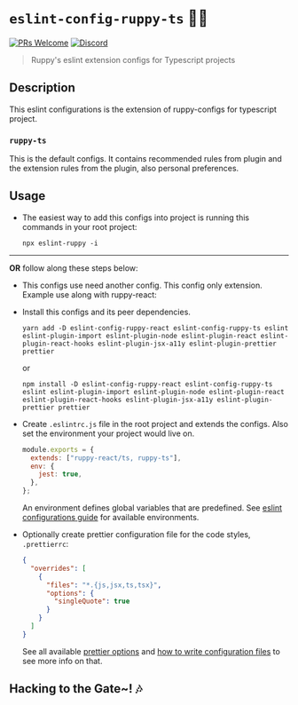 # `eslint-config-ruppy-ts` 💪🏻

[![PRs Welcome](https://img.shields.io/badge/PRs-welcome-brightgreen.svg?style=flat-square)](https://github.com/Ruppyio/eslint-configs/blob/main/CONTRIBUTING.md)
[![Discord](https://img.shields.io/discord/340308951826694157?style=flat-square&logo=discord&label=chat+and+discuss)](https://discord.gg/Zw8d3wy "Emperor Ruppy's Kingdom")

> Ruppy's eslint extension configs for Typescript projects

## Description

This eslint configurations is the extension of ruppy-configs for typescript project.

### `ruppy-ts`

This is the default configs. It contains recommended rules from plugin and the extension rules
from the plugin, also personal preferences.

## Usage

- The easiest way to add this configs into project is running this commands in your root project:

  ```bin
  npx eslint-ruppy -i
  ```

---

**OR** follow along these steps below:

- This configs use need another config. This config only extension.
  Example use along with ruppy-react:

- Install this configs and its peer dependencies.

  ```bin
  yarn add -D eslint-config-ruppy-react eslint-config-ruppy-ts eslint eslint-plugin-import eslint-plugin-node eslint-plugin-react eslint-plugin-react-hooks eslint-plugin-jsx-a11y eslint-plugin-prettier prettier
  ```

  or

  ```bin
  npm install -D eslint-config-ruppy-react eslint-config-ruppy-ts eslint eslint-plugin-import eslint-plugin-node eslint-plugin-react eslint-plugin-react-hooks eslint-plugin-jsx-a11y eslint-plugin-prettier prettier
  ```

- Create `.eslintrc.js` file in the root project and extends the configs.
  Also set the environment your project would live on.

  ```js
  module.exports = {
    extends: ["ruppy-react/ts, ruppy-ts"],
    env: {
      jest: true,
    },
  };
  ```

  An environment defines global variables that are predefined.
  See [eslint configurations guide][eslint-env] for available environments.

- Optionally create prettier configuration file for the code styles, `.prettierrc`:

  ```json
  {
    "overrides": [
      {
        "files": "*.{js,jsx,ts,tsx}",
        "options": {
          "singleQuote": true
        }
      }
    ]
  }
  ```

  See all available [prettier options][prettier-option] and
  [how to write configuration files][prettier-config] to see more info on that.

## Hacking to the Gate~! 🎶

<!-- Variables -->

[airbnb]: https://github.com/airbnb/javascript "Airbnb JavaScript Style Guide"
[eslint-rules]: https://eslint.org/docs/rules/ "ESLint Rules"
[eslint-env]: https://eslint.org/docs/user-guide/configuring#specifying-environments "ESLint Environments"
[prettier]: https://prettier.io/ "Prettier Code Formatter"
[prettier-option]: https://prettier.io/docs/en/options.html "Prettier Options"
[prettier-config]: https://prettier.io/docs/en/configuration.html "Prettier Configurations"

